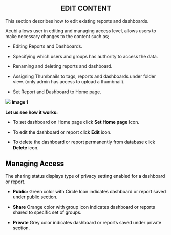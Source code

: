 


<center><h2>EDIT CONTENT</h2></center>

This section describes how to edit existing reports and dashboards. 

Acubi allows user in editing and managing access level, allows  users to make necessary changes to the content such as;

   -  Editing Reports and Dashboards.
   
   -  Specifying which users and groups has authority to access the data.
   
   -  Renaming and deleting reports and dashboard.
   
   - Assigning Thumbnails to tags, reports and dashboards under folder view. (only admin has access to upload a thumbnail).
   
   -  Set Report and Dashboard to Home page.
   
   ![
](https://raw.githubusercontent.com/sv18042016/fp1/2c3e9b591017dd6316a4091ad35abfae69bf2082/images/New_version5/UD_Edit_Content_Image1.png)
<b><font color = "Black"> Image 1</b>

<b>Let us see how it works:</b>

- To set dashboard on Home page click <b>Set Home page</b> Icon.

- To edit the dashboard or report click  <B>Edit</B>  icon.

- To delete the dashboard or report permanently from database click <b>Delete</b>  icon.

## Managing Access

The sharing status displays type of privacy setting enabled for a dashboard or report.

 -   <B>Public:</B> Green color  with Circle Icon indicates dashboard or report saved under public section.
 
 -   <B>Share</b> Orange color with group icon indicates dashboard or reports shared to specific set of groups.
 
 -   <b>Private</B> Grey color indicates dashboard or reports saved under private section.

<!--stackedit_data:
eyJoaXN0b3J5IjpbMTg5OTYwOTUxNSwxMTgwNDQ4ODMxLDEzOT
c1MDc3NDUsLTY4MTU4ODAzMSwtMTE5NDE2ODM3MywtMTU3MDU2
NzMwNywtMTE5NDE2ODM3MywxNTE1MDg2MDExLC03MDgyNTIwNT
EsLTE1NTEyNTQ1NTcsLTgyMjQwOTk4NywtMTQ0NDQ5MzEwNSwt
MTU5MjMxMTQyNiwtMTU1MzU2OTU3NSw3NTE2MDAyNDYsLTE1OT
Q3MDcxNV19
-->